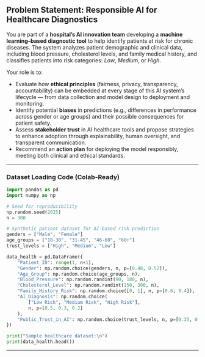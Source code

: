 ## **Problem Statement: Responsible AI for Healthcare Diagnostics**

You are part of a **hospital’s AI innovation team** developing a **machine learning–based diagnostic tool** to help identify patients at risk for chronic diseases.
The system analyzes patient demographic and clinical data, including blood pressure, cholesterol levels, and family medical history, and classifies patients into risk categories: *Low*, *Medium*, or *High*.

Your role is to:

- Evaluate how **ethical principles** (fairness, privacy, transparency, accountability) can be embedded at every stage of this AI system’s lifecycle — from data collection and model design to deployment and monitoring.
- Identify potential **biases** in predictions (e.g., differences in performance across gender or age groups) and their possible consequences for patient safety.
- Assess **stakeholder trust** in AI healthcare tools and propose strategies to enhance adoption through explainability, human oversight, and transparent communication.
- Recommend an **action plan** for deploying the model responsibly, meeting both clinical and ethical standards.

***

### **Dataset Loading Code (Colab-Ready)**

```python
import pandas as pd
import numpy as np

# Seed for reproducibility
np.random.seed(2025)
n = 300

# Synthetic patient dataset for AI‐based risk prediction
genders = ["Male", "Female"]
age_groups = ["18-30", "31-45", "46-60", "60+"]
trust_levels = ["High", "Medium", "Low"]

data_health = pd.DataFrame({
    "Patient_ID": range(1, n+1),
    "Gender": np.random.choice(genders, n, p=[0.48, 0.52]),
    "Age_Group": np.random.choice(age_groups, n),
    "Blood_Pressure": np.random.randint(90, 180, n),
    "Cholesterol_Level": np.random.randint(150, 300, n),
    "Family_History_Risk": np.random.choice([0, 1], n, p=[0.6, 0.4]),
    "AI_Diagnosis": np.random.choice(
        ["Low Risk", "Medium Risk", "High Risk"],
        n, p=[0.5, 0.3, 0.2]
    ),
    "Public_Trust_in_AI": np.random.choice(trust_levels, n, p=[0.35, 0.45, 0.2])
})

print("Sample healthcare dataset:\n")
print(data_health.head())
```


***

